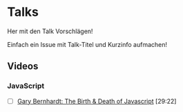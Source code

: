# Talks
Her mit den Talk Vorschlägen!

Einfach ein Issue mit Talk-Titel und Kurzinfo aufmachen! 

## Videos
### JavaScript 
- [ ] [Gary Bernhardt: The Birth & Death of Javascript](https://www.destroyallsoftware.com/talks/the-birth-and-death-of-javascript) [29:22]
